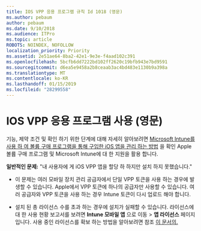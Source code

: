 ```yaml
---
title: IOS VPP 응용 프로그램 규칙 Id 1018 (영문)
ms.author: pebaum
author: pebaum
ms.date: 9/10/2018
ms.audience: ITPro
ms.topic: article
ROBOTS: NOINDEX, NOFOLLOW
localization_priority: Priority
ms.assetid: 2e51ae64-8ba2-42e1-9e3e-f4aad102c391
ms.openlocfilehash: 5bcfb6dd7222bd102ff2620c19bfb943e7bd9591
ms.sourcegitcommit: d6ea5e9458a2b8ceaab3ac4bd483e1130b9a398a
ms.translationtype: MT
ms.contentlocale: ko-KR
ms.lasthandoff: 01/15/2019
ms.locfileid: "28299558"
---
```

# <a name="working-with-ios-vpp-applications"></a>IOS VPP 응용 프로그램 사용 (영문)

기능, 제약 조건 및 확인 하기 위한 단계에 대해 자세히 알아보려면 [Microsoft Intune를 사용 하 여 볼륨 구매 프로그램을 통해 구입한 iOS 앱을 관리 하는 방법](https://docs.microsoft.com/intune/vpp-apps-ios) 을 확인 Apple 볼륨 구매 프로그램 및 Microsoft Intune에 대 한 지원을 활용 합니다. 
  
 **일반적인 문제:** "내 사용자에 게 iOS VPP 앱을 할당 하 하지만 설치 하지 못했습니다." 
  
- 이 문제는 여러 모바일 장치 관리 공급자에서 단일 VPP 토큰을 사용 하는 경우에 발생할 수 있습니다. Apple에서 VPP 토큰에 하나의 공급자만 사용할 수 있습니다. 여러 공급자와 VPP 토큰을 사용 하는 경우 Intune 토큰이 다시 업로드 해야 합니다.
    
- 설치 된 총 라이선스 수를 초과 하는 경우에 설치가 실패할 수 있습니다. 라이선스에 대 한 사용 현황 보고서를 보려면 **Intune 모바일 앱** 으로 이동 \> **앱 라이선스** 페이지입니다. 사용 중인 라이선스를 확보 하는 방법을 알아보려면 참조 [이 문서의.](https://docs.microsoft.com/intune/vpp-apps-ios#revoking-app-licenses-and-deleting-tokens)
    

